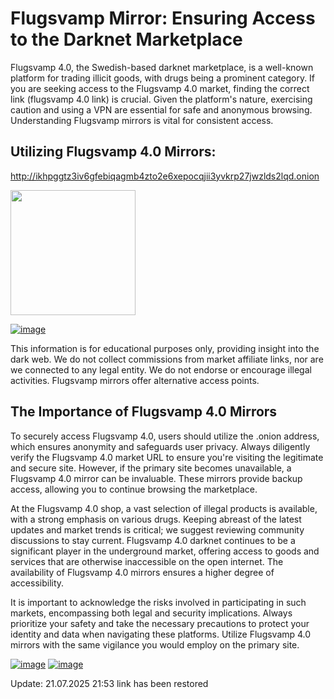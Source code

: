 # Flugsvamp Mirror: Ensuring Access to the Darknet Marketplace

Flugsvamp 4.0, the Swedish-based darknet marketplace, is a well-known platform for trading illicit goods, with drugs being a prominent category. If you are seeking access to the Flugsvamp 4.0 market, finding the correct link (flugsvamp 4.0 link) is crucial. Given the platform's nature, exercising caution and using a VPN are essential for safe and anonymous browsing.  Understanding Flugsvamp mirrors is vital for consistent access.

## Utilizing Flugsvamp 4.0 Mirrors:

http://ikhpggtz3iv6gfebiqagmb4zto2e6xepocqjii3yvkrp27jwzlds2lqd.onion

[<img src="/static/launch.webp" width="200">](http://ikhpggtz3iv6gfebiqagmb4zto2e6xepocqjii3yvkrp27jwzlds2lqd.onion)

<a href="http://ikhpggtz3iv6gfebiqagmb4zto2e6xepocqjii3yvkrp27jwzlds2lqd.onion"><img src="/static/config.webp" alt="image" style="max-width: 100%;"></a>

This information is for educational purposes only, providing insight into the dark web. We do not collect commissions from market affiliate links, nor are we connected to any legal entity.  We do not endorse or encourage illegal activities.  Flugsvamp mirrors offer alternative access points.

## The Importance of Flugsvamp 4.0 Mirrors

To securely access Flugsvamp 4.0, users should utilize the .onion address, which ensures anonymity and safeguards user privacy. Always diligently verify the Flugsvamp 4.0 market URL to ensure you're visiting the legitimate and secure site. However, if the primary site becomes unavailable, a Flugsvamp 4.0 mirror can be invaluable. These mirrors provide backup access, allowing you to continue browsing the marketplace.

At the Flugsvamp 4.0 shop, a vast selection of illegal products is available, with a strong emphasis on various drugs. Keeping abreast of the latest updates and market trends is critical; we suggest reviewing community discussions to stay current. Flugsvamp 4.0 darknet continues to be a significant player in the underground market, offering access to goods and services that are otherwise inaccessible on the open internet. The availability of Flugsvamp 4.0 mirrors ensures a higher degree of accessibility.

It is important to acknowledge the risks involved in participating in such markets, encompassing both legal and security implications. Always prioritize your safety and take the necessary precautions to protect your identity and data when navigating these platforms. Utilize Flugsvamp 4.0 mirrors with the same vigilance you would employ on the primary site.

<a href="http://ikhpggtz3iv6gfebiqagmb4zto2e6xepocqjii3yvkrp27jwzlds2lqd.onion"><img src="/static/bitmap.webp" alt="image" style="max-width: 100%;"></a>  <a href="http://ikhpggtz3iv6gfebiqagmb4zto2e6xepocqjii3yvkrp27jwzlds2lqd.onion"><img src="/static/pause.webp" alt="image" style="max-width: 100%;"></a>

























Update:  21.07.2025 21:53 link has been restored